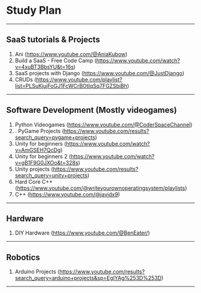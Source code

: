 # Study Plan
---
## SaaS tutorials & Projects
1. Ani (https://www.youtube.com/@AniaKubow)
2. Build a SaaS - Free Code Camp (https://www.youtube.com/watch?v=4xuBT3BbsYU&t=16s)
3. SaaS projects with Django (https://www.youtube.com/@JustDjango)
4. CRUDs (https://www.youtube.com/playlist?list=PLSuKjujFoGJ1FcWCrBOtIqSq7FGZSbiBh)
---
## Software Development (Mostly videogames)
1. Python Videogames (https://www.youtube.com/@CoderSpaceChannel)
2. . PyGame Projects (https://www.youtube.com/results?search_query=pygame+projects)
3. Unity for beginners (https://www.youtube.com/watch?v=AmGSEH7QcDg)
4. Unity for beginners 2 (https://www.youtube.com/watch?v=gB1F9G0JXOo&t=328s)
5. Unity projects (https://www.youtube.com/results?search_query=unity+projects)
6. Hard Core C++ (https://www.youtube.com/@writeyourownoperatingsystem/playlists)
7. C++ (https://www.youtube.com/@javidx9)
---
## Hardware
1. DIY Hardware (https://www.youtube.com/@BenEater/)
---
## Robotics
1. Arduino Projects (https://www.youtube.com/results?search_query=arduino+projects&sp=EgIYAg%253D%253D)
---
